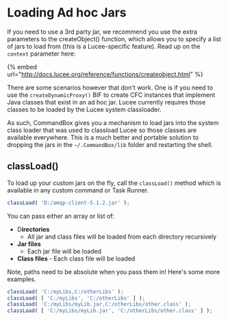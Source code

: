 # Loading Ad hoc Jars

If you need to use a 3rd party jar, we recommend you use the extra parameters to the createObject\(\) function, which allows you to specify a list of jars to load from \(this is a Lucee-specific feature\).  Read up on the `context` parameter here:

{% embed url="http://docs.lucee.org/reference/functions/createobject.html" %}

There are some scenarios however that don't work.  One is if you need to use the `createDynamicProxy()` BIF to create CFC instances that implement Java classes that exist in an ad hoc jar.  Lucee currently requires those classes to be loaded by the Lucee system classloader.  

As such, CommandBox gives you a mechanism to load jars into the system class loader that was used to classload Lucee so those classes are available everywhere.  This is a much better and portable solution to dropping the jars in the `~/.CommandBox/lib` folder and restarting the shell.

## classLoad\(\)

To load up your custom jars on the fly, call the `classLoad()` method which is available in any custom command or Task Runner.

```javascript
classLoad( 'D:/amqp-client-5.1.2.jar' );
```

You can pass either an array or list of:

* D**irectories**   - All jar and class files will be loaded from each directory recursively
* **Jar files**   - Each jar file will be loaded
* **Class files** - Each class file will be loaded

Note, paths need to be absolute when you pass them in!  Here's some more examples.

```javascript
classLoad( 'C:/myLibs,C:/otherLibs' );
classLoad( [ 'C:/myLibs', 'C:/otherLibs' ] );
classLoad( 'C:/myLibs/myLib.jar,C:/otherLibs/other.class' );
classLoad( [ 'C:/myLibs/myLib.jar', 'C:/otherLibs/other.class' ] );
```

